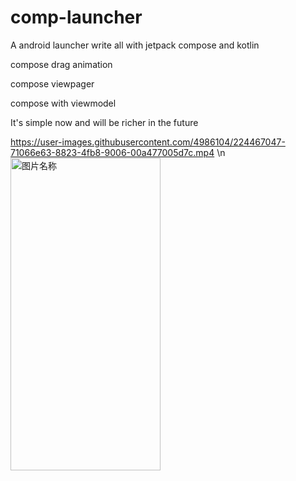 # comp-launcher
A android launcher write all with jetpack compose and kotlin

compose drag animation

compose viewpager

compose with viewmodel


It's simple now  and will be richer in the future





https://user-images.githubusercontent.com/4986104/224467047-71066e63-8823-4fb8-9006-00a477005d7c.mp4
\n
<img src="https://github.com/dikeboy/compose-launcher/blob/main/review/splash1.png" width = "240" height = "500" alt="图片名称" align=center /> 
 


